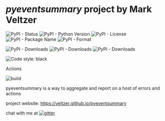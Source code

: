 
# *pyeventsummary* project by Mark Veltzer

![PyPI - Status](https://img.shields.io/pypi/status/pyeventsummary)
![PyPI - Python Version](https://img.shields.io/pypi/pyversions/pyeventsummary)
![PyPI - License](https://img.shields.io/pypi/l/pyeventsummary)
![PyPI - Package Name](https://img.shields.io/pypi/v/pyeventsummary)
![PyPI - Format](https://img.shields.io/pypi/format/pyeventsummary)

![PyPI - Downloads](https://img.shields.io/pypi/dd/pyeventsummary)
![PyPI - Downloads](https://img.shields.io/pypi/dw/pyeventsummary)
![PyPI - Downloads](https://img.shields.io/pypi/dm/pyeventsummary)

![Code style: black](https://img.shields.io/badge/code%20style-black-000000.svg)


Actions

![build](https://github.com/veltzer/pyeventsummary/workflows/build/badge.svg)

pyeventsummary is a way to aggregate and report on a host of errors and actions

project website: https://veltzer.github.io/pyeventsummary

chat with me at [![gitter](https://badges.gitter.im/Join%20Chat.svg)](https://gitter.im/veltzer/mark.veltzer)


